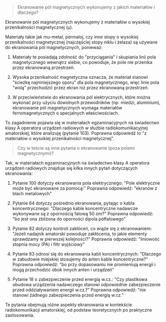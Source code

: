 > Ekranowanie pól magnetycznych wykonujemy z jakich materiałów i dlaczego?

Ekranowanie pól magnetycznych wykonujemy z materiałów o wysokiej przenikalności magnetycznej (μ).

Materiały takie jak mu-metal, permaloj, czy inne stopy o wysokiej przenikalności magnetycznej (najczęściej stopy niklu i żelaza) są używane do ekranowania pól magnetycznych, ponieważ:

1. Materiały te posiadają zdolność do "przyciągania" i skupiania linii pola magnetycznego wewnątrz siebie, co powoduje, że pole nie przenika przez ekranowaną przestrzeń.

2. Wysoka przenikalność magnetyczna oznacza, że materiał stanowi "ścieżkę najmniejszego oporu" dla pola magnetycznego, więc linie pola "wolą" przechodzić przez ekran niż przez ekranowaną przestrzeń.

3. W przeciwieństwie do ekranowania pól elektrycznych, które można wykonać przy użyciu dowolnych przewodników (np. miedzi, aluminium), ekranowanie pól magnetycznych wymaga materiałów ferromagnetycznych o specjalnych właściwościach.

To zagadnienie pojawia się w materiałach egzaminacyjnych na świadectwo klasy A operatora urządzeń radiowych w służbie radiokomunikacyjnej amatorskiej, które analizuję (pytanie 103). Poprawna odpowiedź to "z materiałów o wysokiej przenikalności magnetycznej".

> Czy w teście są inne pytania o ekranowanie (poza polami magnetycznymi)?

Tak, w materiałach egzaminacyjnych na świadectwo klasy A operatora urządzeń radiowych znajduje się kilka innych pytań dotyczących ekranowania:

1. Pytanie 100 dotyczy ekranowania pola elektrycznego:
   "Pole elektryczne może być ekranowane za pomocą:"
   Poprawna odpowiedź: "ekranów z blach metalowych"

2. Pytanie 64 dotyczy pośrednio ekranowania, pytając o kabla koncentrycznego:
   "Dlaczego kable koncentryczne nadawcze wykonywane są z opornością falową 50 om?"
   Poprawna odpowiedź: "bo jest ona zbliżona do oporności dipola półfalowego"

3. Pytanie 82 dotyczy kontroli zakłóceń, co wiąże się z ekranowaniem:
   "Jeżeli nadajnik amatorski powoduje zakłócenia, to jakie elementy sprawdzamy w pierwszej kolejności?"
   Poprawna odpowiedź: "liniowość stopnia mocy (PA) i filtr wyjściowy"

4. Pytanie 83 odnosi się do ekranowania kabli koncentrycznych:
   "Dlaczego w zabudowie miejskiej stosujemy do anten kable koncentryczne?"
   Poprawna odpowiedź: "bo przy dopasowaniu nie promieniują energii i mogą przechodzić obok innych anten i urządzeń"

5. Pytanie 18 o zabezpieczenie przed energią w.cz.:
   "Czy plastikowa obudowa urządzenia nadawczego stanowi odpowiednie zabezpieczenie przed oddziaływaniem energii w.cz.?"
   Poprawna odpowiedź: "nie stanowi żadnego zabezpieczenia przed energią w.cz."

Te pytania obejmują różne aspekty ekranowania w kontekście radiokomunikacji amatorskiej, od podstaw teoretycznych po praktyczne zastosowania.